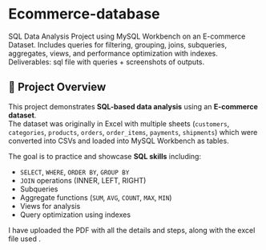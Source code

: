 # Ecommerce-database
SQL Data Analysis Project using MySQL Workbench on an E-commerce Dataset. Includes queries for filtering, grouping, joins, subqueries, aggregates, views, and performance optimization with indexes. Deliverables: sql file with queries + screenshots of outputs.

## 📌 Project Overview
This project demonstrates **SQL-based data analysis** using an **E-commerce dataset**.  
The dataset was originally in Excel with multiple sheets (`customers`, `categories`, `products`, `orders`, `order_items`, `payments`, `shipments`) which were converted into CSVs and loaded into MySQL Workbench as tables.

The goal is to practice and showcase **SQL skills** including:
- `SELECT`, `WHERE`, `ORDER BY`, `GROUP BY`
- `JOIN` operations (INNER, LEFT, RIGHT)
- Subqueries
- Aggregate functions (`SUM`, `AVG`, `COUNT`, `MAX`, `MIN`)
- Views for analysis
- Query optimization using indexes

I have uploaded the PDF with all the details and steps, along with the excel file used
.
